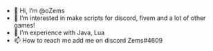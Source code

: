 - 👋 Hi, I’m @oZems
- 👀 I’m interested in make scripts for discord, fivem and a lot of other games!
- 🌱 I’m experience with Java, Lua  
- 📫 How to reach me add me on discord Zems#4609

<!---
oZems/oZems is a ✨ special ✨ repository because its `README.md` (this file) appears on your GitHub profile.
You can click the Preview link to take a look at your changes.
--->
